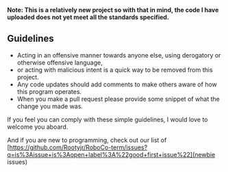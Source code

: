 **Note: This is a relatively new project so with that in mind, the code I have uploaded does not yet meet all the standards specified.**

**Guidelines**
---
- Acting in an offensive manner towards anyone else, using derogatory or otherwise offensive language,
- or acting with malicious intent is a quick way to be removed from this project.
- Any code updates should add comments to make others aware of how this program operates.
- When you make a pull request please provide some snippet of what the change you made was.

If you feel you can comply with these simple guidelines, I would love to welcome you aboard.

And if you are new to programming, check out our list of [https://github.com/Rootyjr/RoboCo-term/issues?q=is%3Aissue+is%3Aopen+label%3A%22good+first+issue%22](newbie issues)
